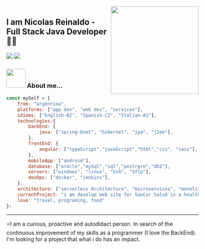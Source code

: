 <img align='right' src="https://media.giphy.com/media/hO8uTzEOefFh3Yv5gm/giphy.gif" width="230">

## I am Nicolas Reinaldo - Full Stack Java Developer 👨‍💻

[![](https://img.shields.io/badge/LinkedIn-nicolasreinaldo-blue)](https://www.linkedin.com/in/nicolas-reinaldo-544a1b153/?locale=en_US)
[![](https://img.shields.io/badge/Gmail-nicoreinaldo06@gmail.com-red)](mail:nicoreinaldo06@gmail.com)


### <img src="https://media.giphy.com/media/VgCDAzcKvsR6OM0uWg/giphy.gif" width="50"> About me...  

```javascript
const mySelf = {
    from: "argentina",
    platforms: ["app dev", "web dev", "services"],
    idioms: ["English-B2", "Spanish-C2", "Italian-A1"],
    technologies:{
        backEnd: {
            java: ["spring-boot", "hibernet", "jpa", "j2ee"],
        },
        frontEnd: {
            angular: ["typeScript","javaScript","html","css", "sass"],
        },
        mobileApp: ["android"],
        database: ["oracle","mySql","sql","postrgre","db2"],
        servers: ["windows", "linux", "Ssh", "Sftp"],
        devOps: ["docker", "jenkins"],
    },
    architecture: ["serverless Architecture", "microservices", "monolith", "spa"],
    currentProject: "i am develop web site for SanCor Salud is a health company",
    love: "travel, programing, food"
};
```

---
⭐️I am a curious, proactive and autodidact person.
  In search of the continuous improvement of my skills as a programmer (I love the BackEnd).
  I'm looking for a project that what i do has an impact.
